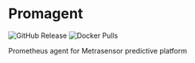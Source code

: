 # Promagent
![GitHub Release](https://img.shields.io/github/v/release/metrasensor/promagent)
![Docker Pulls](https://img.shields.io/docker/pulls/metrasensor/promagent)

Prometheus agent for Metrasensor predictive platform